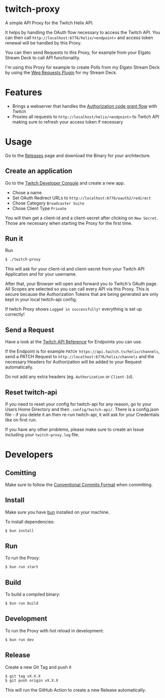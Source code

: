 # twitch-proxy

A simple API Proxy for the Twitch Helix API.

It helps by handling the OAuth flow necessary to access the Twitch API. You can then call `http://localhost:6776/helix/<endpoint>` and access token renewal will be handled by this Proxy.

You can then send Requests to this Proxy, for example from your Elgato Stream Deck to call API functionality.

I'm using this Proxy for example to create Polls from my Elgato Stream Deck by using the [Weg Requests Plugin](https://apps.elgato.com/plugins/gg.datagram.web-requests) for my Stream Deck.

# Features

- Brings a webserver that handles the [Authorization code grant flow](https://dev.twitch.tv/docs/authentication/getting-tokens-oauth/#authorization-code-grant-flow) with Twitch
- Proxies all requests to `http://localhost/helix/<endpoint>` to Twitch API making sure to refresh your access token if necessary

# Usage

Go to the [Releases](https://github.com/enyineer/twitch-api-proxy/releases) page and download the Binary for your architecture.

## Create an application

Go to the [Twitch Developer Console](https://dev.twitch.tv/console/apps) and create a new app.

- Chose a name
- Set OAuth Redirect URLs to `http://localhost:6776/oauth2/redirect`
- Chose Category `Broadcaster Suite`
- Chose Client Type `Private`

You will then get a client-id and a client-secret after clicking on `New Secret`. Those are necessary when starting the Proxy for the first time.

## Run it

Run

```bash
$ ./twitch-proxy
```

This will ask for your client-id and client-secret from your Twitch API Application and for your username.

After that, your Browser will open and forward you to Twitch's OAuth page. All Scopes are selected so you can call every API via this Proxy. This is secure because the Authorization Tokens that are being generated are only kept in your local twitch-api config.

If twitch Proxy shows `Logged in successfully!` everything is set up correctly!

## Send a Request

Have a look at the [Twitch API Reference](https://dev.twitch.tv/docs/api/reference/) for Endpoints you can use.

If the Endpoint is for example `PATCH https://api.twitch.tv/helix/channels`, send a PATCH Request to `http://localhost:6776/helix/channels` and the necessary Headers for Authorization will be added to your Request automatically.

Do not add any extra headers (eg. `Authorization` or `Client-Id`).

## Reset twitch-api

If you need to reset your config for twitch-api for any reason, go to your Users Home Directory and then `.config/twitch-api/`. There is a config.json file - if you delete it an then re-run twitch-api, it will ask for your Credentials like on first run.

If you have any other problems, please make sure to create an Issue including your `twitch-proxy.log` file.

# Developers

## Comitting

Make sure to follow the [Conventional Commits Format](https://www.conventionalcommits.org/en/v1.0.0/) when committing.

## Install

Make sure you have [bun](https://bun.sh) installed on your machine.

To install dependencies:

```bash
$ bun install
```

## Run

To run the Proxy:

```bash
$ bun run start
```

## Build

To build a compiled binary:

```bash
$ bun run build
```

## Development

To run the Proxy with hot reload in development:

```bash
$ bun run dev
```

## Release

Create a new Git Tag and push it

```bash
$ git tag vX.X.X
$ git push origin vX.X.X
```

This will run the GitHub Action to create a new Release automatically.
